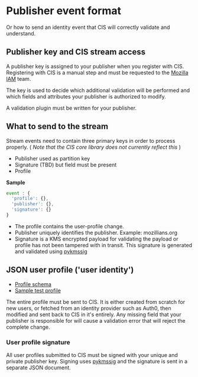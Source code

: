 # Publisher event format

Or how to send an identity event that CIS will correctly validate and understand.

## Publisher key and CIS stream access

A publisher key is assigned to your publisher when you register with CIS.
Registering with CIS is a manual step and must be requested to the
[Mozilla IAM](iam@mozilla-community.org) team.

The key is used to decide which additional validation will be performed and
which fields and attributes your publisher is authorized to modify.

A validation plugin must be written for your publisher.

## What to send to the stream

Stream events need to contain three primary keys in order to process properly.  ( _Note that the CIS core library does not currently reflect this_ )

* Publisher used as partition key
* Signature (TBD) but field must be present
* Profile

__Sample__

``` javascript
event : {
  'profile': {},
  'publisher': {},
  'signature': {}
}
```

* The profile contains the user-profile change.
* Publisher uniquely identifies the publisher.  Example: mozillians.org
* Signature is a KMS encrypted payload for
validating the payload or profile has not been tampered with in transit.  This signature is generated and validated using [pykmssig](https://github.com/mozilla-iam/pykmssig/)

## JSON user profile ('user identity')

- [Profile schema](/cis/schema.json)
- [Sample test profile](/tests/data/profile-good.json)

The entire profile must be sent to CIS. It is either created from scratch for
new users, or fetched from an identity provider such as Auth0, then modified
and sent back to CIS in it's entirely.  Any missing field that your publisher
is responsible for will cause a validation error that will reject the complete
change.

### User profile signature

All user profiles submitted to CIS must be signed with your unique and private
publisher key.
Signing uses [pykmssig](https://github.com/mozilla-iam/pykmssig) and the signature is sent
in a separate JSON document.
